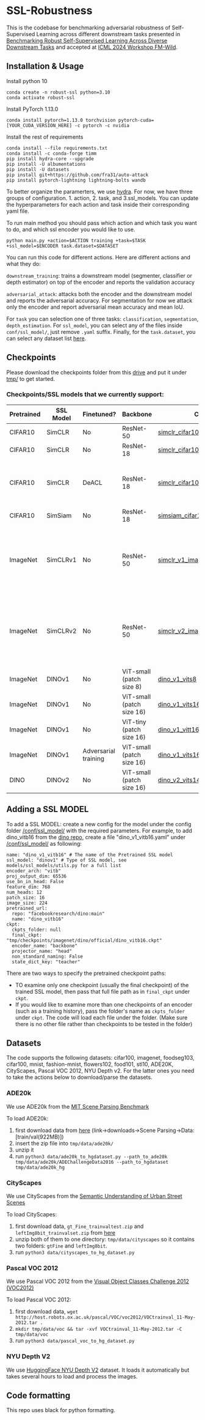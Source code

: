 # SSL-Robustness

This is the codebase for benchmarking adversarial robustness of Self-Supervised Learning across different downstream tasks presented in [Benchmarking Robust Self-Supervised Learning Across Diverse Downstream Tasks](https://arxiv.org/abs/2407.12588) and accepted at [ICML 2024 Workshop FM-Wild](https://openreview.net/forum?id=U2nyqFbnRF).

## Installation & Usage

Install python 10
```
conda create -n robust-ssl python=3.10
conda activate robust-ssl
```
Install PyTorch 1.13.0
```
conda install pytorch=1.13.0 torchvision pytorch-cuda=[YOUR_CUDA_VERSION_HERE] -c pytorch -c nvidia
```
Install the rest of requirements
```
conda install --file requirements.txt
conda install -c conda-forge timm
pip install hydra-core --upgrade
pip install -U albumentations
pip install -U datasets
pip install git+https://github.com/fra31/auto-attack
pip install pytorch-lightning lightning-bolts wandb
```
To better organize the paramerters, we use [hydra](hydra.cc). For now, we have three groups of configuration. 1. action, 2. task, and 3.ssl_models. You can update the hyperparameters for each action and task inside their corresponding yaml file.

To run main method you should pass which action and which task you want to do, and which ssl encoder you would like to use.

```
python main.py +action=$ACTION training +task=$TASK +ssl_model=$ENCODER task.dataset=$DATASET
```

You can run this code for different actions. Here are different actions and what they do:

`downstream_training`: trains a downstream model (segmenter, classifier or depth estimator) on top of the encoder and reports the validation accuracy

`adversarial_attack`: attacks both the encoder and the downstream model and reports the adversarial accuracy. For segmentation for now we attack only the encoder and report adversarial mean accuracy and mean IoU.

For `task` you can selection one of three tasks: `classification`, `segmentation`, `depth_estimation`. For `ssl_model`, you can select any of the files inside `conf/ssl_model/`, just remove `.yaml` suffix. Finally, for the `task.dataset`, you can select any dataset list [here](https://github.com/layer6ai-labs/ssl-robustness/blob/main/data/local_datasets.py#L456-L468).

## Checkpoints
Please download the checkpoints folder from this [drive](https://drive.google.com/drive/folders/11vS0t1BDQAFoqGWjBsyFuffbR_2gQihS?usp=sharing) and put it under [tmp/](tmp/) to get started. 

### Checkpoints/SSL models that we currently support:

| Pretrained| SSL Model | Finetuned?| Backbone |Config| Source |
|-----------|--------|--------------------|----------|----------|--------|
| CIFAR10   | SimCLR  | No   |ResNet-50   |[simclr_cifar10_resnet50](conf/ssl_model/simclr_cifar10_resnet50.yaml)            |[Pytorch SimCLR](https://github.com/echoyi/SimCLR) |
| CIFAR10   | SimCLR  | No   |ResNet-18 |[simclr_cifar10_resnet18_solo](conf/ssl_model/simclr_cifar10_resnet18_solo.yaml)     |[solo-learn](https://github.com/vturrisi/solo-learn) |
| CIFAR10   | SimCLR  | DeACL|ResNet-18 |[simclr_cifar10_resnet18_DeACL](conf/ssl_model/simclr_cifar10_resnet18_DeACL.yamll)   | Finetuned with DeACL from solo-learn checkpoint|
| CIFAR10   | SimSiam | No   |ResNet-18 |[simsiam_cifar10_resnet18_solo](conf/ssl_model/simsiam_cifar10_resnet18_solo.yaml)    |[solo-learn](https://github.com/vturrisi/solo-learn) |
| ImageNet  | SimCLRv1  | No   |ResNet-50   |[simclr_v1_imagenet_resnet50](conf/ssl_model/simclr_v1_imagenet_resnet50_1x.yaml)            |[How Well Do Self-Supervised Models Transfer? repo](https://github.com/linusericsson/ssl-transfer) + [SimCLRv1 tf to torch converter](https://github.com/tonylins/simclr-converter)|
| ImageNet  | SimCLRv2  | No   |ResNet-50   |[simclr_v2_imagenet_resnet50](conf/ssl_model/simclr_v2_imagenet_resnet50_1x.yaml)            |[How Well Do Self-Supervised Models Transfer? repo](https://github.com/linusericsson/ssl-transfer) + [SimCLRv2 tf to torch converter](https://github.com/Separius/SimCLRv2-Pytorch)|
| ImageNet  | DINOv1  | No   |ViT-small (patch size 8) |[dino_v1_vits8]([conf/ssl_model/dino_v1_vits8.yaml)      |[dino](https://github.com/facebookresearch/dino) |
| ImageNet  | DINOv1  | No   |ViT-small (patch size 16) |[dino_v1_vits16]([conf/ssl_model/dino_v1_vits16.yaml)      |[dino](https://github.com/facebookresearch/dino) |
| ImageNet  | DINOv1  | No   |ViT-tiny (patch size 16) |[dino_v1_vitt16_ours]([conf/ssl_model/dino_v1_vits16.yaml) |Trained by SprintML|
| ImageNet  | DINOv1  | Adversarial training   |ViT-small (patch size 16) |[dino_v1_vits16_adv_ours]([conf/ssl_model/dino_v1_vits16_adv_ours.yaml) |Trained by SprintML|
| DINO      | DINOv2  | No |ViT-small (patch size 16) |[dino_v2_vits14_distilled]([conf/ssl_model/dino_v2_vits14_distilled.yaml) |[dinov2](https://github.com/facebookresearch/dinov2)|

## Adding a SSL MODEL
To add a SSL MODEL:
create a new config for the model under the config folder [/conf/ssl_model/](/conf/ssl_model/) with the required parameters. For example, to add dino_vitb16 from the [dino repo](https://github.com/facebookresearch/dino), create a file "dino_v1_vitb16.yaml" under [/conf/ssl_model/](/conf/ssl_model/) as following:
```
name: "dino_v1_vitb16" # The name of the Pretrained SSL model
ssl_model: "dinov1" # Type of SSL model, see models/ssl_models/utils.py for a full list
encoder_arch: "vitb" 
proj_output_dim: 65536
use_bn_in_head: False
feature_dim: 768 
num_heads: 12 
patch_size: 16 
image_size: 224
pretrained_url:
  repo: "facebookresearch/dino:main"
  name: "dino_vitb16"
ckpt:
  ckpts_folder: null 
  final_ckpt: "tmp/checkpoints/imagenet/dino/official/dino_vitb16.ckpt" 
  encoder_name: "backbone"
  projector_name: "head"
  non_standard_naming: False
  state_dict_key: "teacher"
```

There are two ways to specify the pretrained checkpoint paths:
- TO examine only one checkpoint (usually the final checkpoint) of the trained SSL model, then pass that full file path as in `final_ckpt` under `ckpt`.
- If you would like to examine more than one checkpoints of an encoder (such as a training history), pass the folder's name as `ckpts_folder` under `ckpt`. The code will load each file under the folder. (Make sure there is no other file rather than checkpoints to be tested in the folder)

## Datasets

The code supports the following datasets: cifar100, imagenet, foodseg103, cifar100, mnist, fashion-mnist, flowers102, food101, stl10, ADE20K, CityScapes, Pascal VOC 2012, NYU Depth v2. For the latter ones you need to take the actions below to download/parse the datasets.

### ADE20k

We use ADE20k from the [MIT Scene Parsing Benchmark](http://sceneparsing.csail.mit.edu/)

To load ADE20k:

1. first download data from [here](http://sceneparsing.csail.mit.edu/) (link→downloads→Scene Parsing→Data:[train/val(922MB)]) 
2. insert the zip file into `tmp/data/ade20k/`
3. unzip it
4. run `python3 data/ade20k_to_hgdataset.py --path_to_ade20k tmp/data/ade20k/ADEChallengeData2016 --path_to_hgdataset tmp/data/ade20k_hg`


### CityScapes

We use CityScapes from the [Semantic Understanding of Urban Street Scenes](https://www.cityscapes-dataset.com/)

To load CityScapes:

1. first download data, `gt_Fine_trainvaltest.zip` and `leftImg8bit_trainvalset.zip` from [here](https://www.cityscapes-dataset.com/downloads/)
2. unzip both of them to one directory: `tmp/data/cityscapes` so it contains two folders: `gtFine` and `leftImg8bit`.
3. run `python3 data/cityscapes_to_hg_dataset.py`

### Pascal VOC 2012

We use Pascal VOC 2012 from the [Visual Object Classes Challenge 2012 (VOC2012)](http://host.robots.ox.ac.uk/pascal/VOC/voc2012/#data)

To load Pascal VOC 2012:

1. first download data, `wget http://host.robots.ox.ac.uk/pascal/VOC/voc2012/VOCtrainval_11-May-2012.tar .`
2. `mkdir tmp/data/voc && tar -xvf VOCtrainval_11-May-2012.tar -C tmp/data/voc`
3. run `python3 data/pascal_voc_to_hg_dataset.py`

### NYU Depth V2

We use [HuggingFace NYU Depth V2](https://huggingface.co/datasets/sayakpaul/nyu_depth_v2) dataset. It loads it automatically but takes several hours to load and process the images.

## Code formatting

This repo uses black for python formatting.
